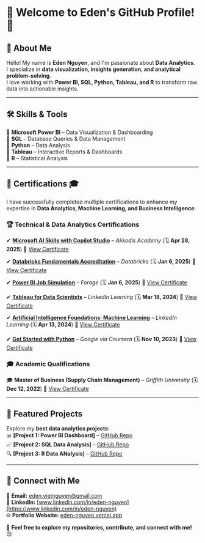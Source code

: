 # 🌟 Welcome to Eden's GitHub Profile! 🚀  

## 👋 About Me  
Hello! My name is **Eden Nguyen**, and I'm passionate about **Data Analytics**.  
I specialize in **data visualization, insights generation, and analytical problem-solving**.  
I love working with **Power BI, SQL, Python, Tableau, and R** to transform raw data into actionable insights.  

---

## 🛠️ Skills & Tools  
🔹 **Microsoft Power BI** – Data Visualization & Dashboarding  
🔹 **SQL** – Database Queries & Data Management  
🔹 **Python** – Data Analysis                  
🔹 **Tableau** – Interactive Reports & Dashboards  
🔹 **R** – Statistical Analysis   

---

## 📜 Certifications 🎓  
I have successfully completed multiple certifications to enhance my expertise in **Data Analytics, Machine Learning, and Business Intelligence**:  

### 🏆 **Technical & Data Analytics Certifications**
✔ **[Microsoft AI Skills with Copilot Studio](#)** – *Akkodis Academy* (🗓 **Apr 28, 2025**) 📜 [View Certificate](https://github.com/Eden1029/Eden1029/blob/main/Thi%20Minh%20Viet%20(Eden)%20Nguyen%20Certificate_433.pdf)

✔ **[Databricks Fundamentals Accreditation](#)** – *Databricks* (🗓 **Jan 6, 2025**) 📜 [View Certificate](https://github.com/Eden1029/Eden1029/blob/main/Databricks%20-%20Generic.pdf)

✔ **[Power BI Job Simulation](#)** – *Forage* (🗓 **Jan 6, 2025**) 📜 [View Certificate](https://github.com/Eden1029/Eden1029/blob/main/PowerBI_JobSimulation_completion_certificate.pdf)

✔ **[Tableau for Data Scientists](#)** – *LinkedIn Learning* (🗓 **Mar 18, 2024**) 📜 [View Certificate](https://github.com/Eden1029/Eden1029/blob/main/Tableau%20for%20Data%20Scientists.jpeg)

✔ **[Artificial Intelligence Foundations: Machine Learning](#)** – *LinkedIn Learning* (🗓 **Apr 13, 2024**) 📜 [View Certificate](https://github.com/Eden1029/Eden1029/blob/main/Machine%20Learning%20-%20LinkedIn.jpeg)

✔ **[Get Started with Python](https://coursera.org/verify/J4GWV59LCUN9)** – *Google via Coursera* (🗓 **Nov 10, 2023**) 📜 [View Certificate](https://github.com/Eden1029/Eden1029/blob/main/Get%20Started%20with%20Python%20Coursera.pdf)


### 🎓 **Academic Qualifications**  
🎓 **Master of Business (Supply Chain Management)** – *Griffith University* (🗓 **Dec 12, 2022**) 📜 [View Certificate](https://github.com/Eden1029/Eden1029/blob/main/Griffith%20Testamur.pdf)

---

## 📂 Featured Projects  
Explore my **best data analytics projects**:  
📊 **[Project 1: Power BI Dashboard]** – [GitHub Repo](https://github.com/Eden1029/PowerBI_LogisticsProject)  
📈 **[Project 2: SQL Data Analysis]** – [GitHub Repo](https://github.com/Eden1029/SQL_GlobalForestCoverage)  
🔍 **[Project 3: R Data ANalysis]** – [GitHub Repo](https://github.com/Eden1029/R_USMigrationFlows)  

---

## 🔗 Connect with Me  
📧 **Email:** eden.vietnguyen@gmail.com  
🔗 **LinkedIn:** [www.linkedin.com/in/eden-nguyen](https://www.linkedin.com/in/eden-nguyen)  
🌐 **Portfolio Website:** [eden-nguyen.vercel.app](https://eden-nguyen.vercel.app/)  

🚀 **Feel free to explore my repositories, contribute, and connect with me!** 😊  
